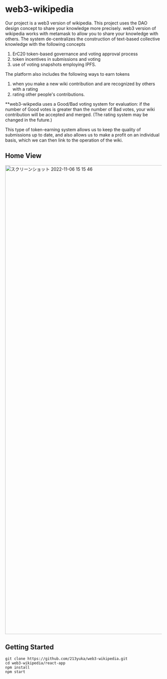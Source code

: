 # web3-wikipedia
Our project is a web3 version of wikipedia. This project uses the DAO design concept to share your knowledge more precisely. web3 version of wikipedia works with metamask to allow you to share your knowledge with others.
The system de-centralizes the construction of text-based collective knowledge with the following concepts

1. ErC20 token-based governance and voting approval process
2. token incentives in submissions and voting
3. use of voting snapshots employing IPFS.

The platform also includes the following ways to earn tokens

1. when you make a new wiki contribution and are recognized by others with a rating
2. rating other people's contributions.

**web3-wikpedia uses a Good/Bad voting system for evaluation: if the number of Good votes is greater than the number of Bad votes, your wiki contribution will be accepted and merged. (The rating system may be changed in the future.)

This type of token-earning system allows us to keep the quality of submissions up to date, and also allows us to make a profit on an individual basis, which we can then link to the operation of the wiki.


## Home View
<img width="1505" alt="スクリーンショット 2022-11-06 15 15 46" src="https://user-images.githubusercontent.com/56061642/200157368-9f3169b9-e8d1-4b90-b230-5974f05d142e.png">

## Getting Started
```
git clone https://github.com/213yuka/web3-wikipedia.git
cd web3-wikipedia/react-app
npm install
npm start
```


